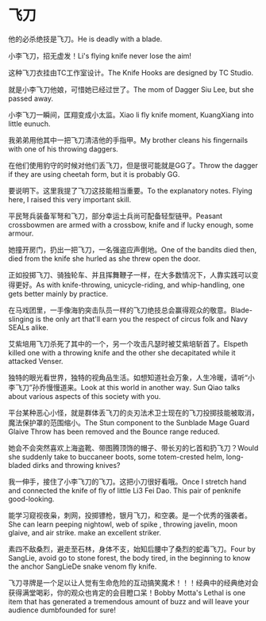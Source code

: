 # 飞刀

<p><span class="chinese">他的必杀绝技是飞刀。</span><span class="english">He is deadly with a blade.</span></p>

<p><span class="chinese">小李飞刀，招无虚发！</span><span class="english">Li's flying knife never lose the aim!</span></p>

<p><span class="chinese">这种飞刀衣挂由TC工作室设计。</span><span class="english">The Knife Hooks are designed by TC Studio.</span></p>

<p><span class="chinese">就是小李飞刀他娘，可惜她已经过世了。</span><span class="english">The mom of Dagger Siu Lee, but she passed away.</span></p>

<p><span class="chinese">小李飞刀一瞬间，匡翔变成小太监。</span><span class="english">Xiao li fly knife moment, KuangXiang into little eunuch.</span></p>

<p><span class="chinese">我弟弟用他其中一把飞刀清洁他的手指甲。</span><span class="english">My brother cleans his fingernails with one of his throwing daggers.</span></p>

<p><span class="chinese">在他们使用豹守的时候对他们丢飞刀，但是很可能就是GG了。</span><span class="english">Throw the dagger if they are using cheetah form, but it is probably GG.</span></p>

<p><span class="chinese">要说明下。这里我提了飞刀这技能相当重要。</span><span class="english">To the explanatory notes. Flying here, I raised this very important skill.</span></p>

<p><span class="chinese">平民弩兵装备军弩和飞刀，部分幸运士兵尚可配备轻型链甲。</span><span class="english">Peasant crossbowmen are armed with a crossbow, knife and if lucky enough, some armour.</span></p>

<p><span class="chinese">她撞开房门，扔出一把飞刀，一名强盗应声倒地。</span><span class="english">One of the bandits died then, died from the knife she hurled as she threw open the door.</span></p>

<p><span class="chinese">正如投掷飞刀、骑独轮车、并且挥舞鞭子一样，在大多数情况下，人靠实践可以变得更好。</span><span class="english">As with knife-throwing, unicycle-riding, and whip-handling, one gets better mainly by practice.</span></p>

<p><span class="chinese">在马戏团里，一手像海豹突击队员一样的飞刀绝技总会赢得观众的敬意。</span><span class="english">Blade-slinging is the only art that'll earn you the respect of circus folk and Navy SEALs alike.</span></p>

<p><span class="chinese">艾紫培用飞刀杀死了其中的一个，另一个攻击凡瑟时被艾紫培斩首了。</span><span class="english">Elspeth killed one with a throwing knife and the other she decapitated while it attacked Venser.</span></p>

<p><span class="chinese">独特的眼光看世界，独特的视角品生活。如想知道社会万象，人生冷暖，请听“小李飞刀”孙乔慢慢道来。</span><span class="english">Look at this world in another way. Sun Qiao talks about various aspects of this society with you.</span></p>

<p><span class="chinese">平台某种恶心小怪，就是群体丢飞刀的炎刃法术卫士现在的飞刀投掷技能被取消，魔法保护罩的范围缩小。</span><span class="english">The Stun component to the Sunblade Mage Guard Glaive Throw has been removed and the Bounce range reduced.</span></p>

<p><span class="chinese">她会不会突然喜欢上海盗靴、带图腾顶饰的帽子、带长刃的匕首和扔飞刀？</span><span class="english">Would she suddenly take to buccaneer boots, some totem-crested helm, long-bladed dirks and throwing knives?</span></p>

<p><span class="chinese">我一伸手，接住了小李飞刀的飞刀。这把小刀很好看哦。</span><span class="english">Once I stretch hand and connected the knife of fly of little Li3 Fei Dao. This pair of penknife good-looking.</span></p>

<p><span class="chinese">能学习窥视夜枭，刺网，投掷镖枪，银月飞刀，和空袭。是一个优秀的强袭者。</span><span class="english">She can learn peeping nightowl, web of spike , throwing javelin, moon glaive, and air strike. make an excellent striker.</span></p>

<p><span class="chinese">素四不敌桑烈，避走至石林，身体不支，始知后腰中了桑烈的蛇毒飞刀。</span><span class="english">Four by SangLie, avoid go to stone forest, the body tired, in the beginning to know the anchor SangLieDe snake venom fly knife.</span></p>

<p><span class="chinese">飞刀寻牌是一个足以让人觉有生命危险的互动搞笑魔术！！！经典中的经典绝对会获得满堂喝彩，你的观众也肯定的会目瞪口呆！</span><span class="english">Bobby Motta's Lethal is one item that has generated a tremendous amount of buzz and will leave your audience dumbfounded for sure!</span></p>


